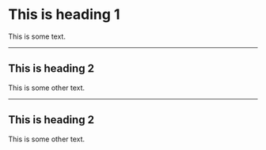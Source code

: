 
# This is heading 1

This is some text.

---
## This is heading 2

This is some other text.

---
## This is heading 2

This is some other text.


